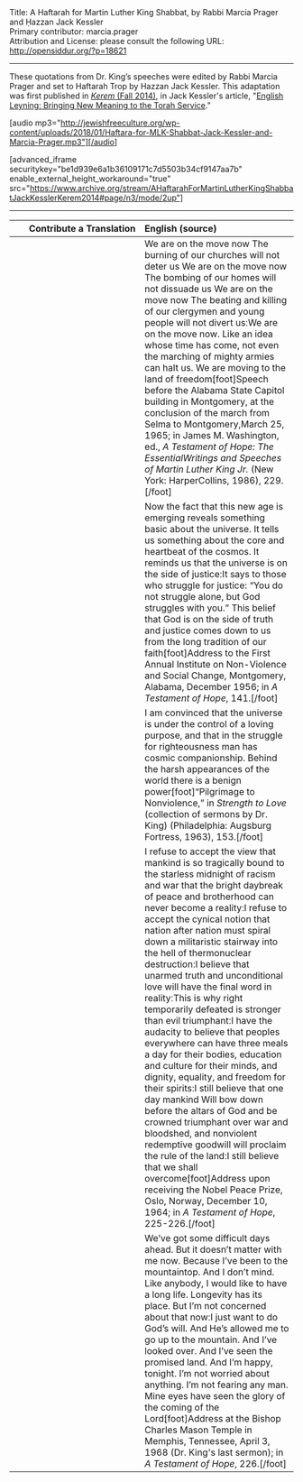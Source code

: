 <html>
<head></head>
<body>
Title: A Haftarah for Martin Luther King Shabbat, by Rabbi Marcia Prager and Ḥazzan Jack Kessler<br />
Primary contributor: marcia.prager<br />
Attribution and License: please consult the following URL: <a href="http://opensiddur.org/?p=18621">http://opensiddur.org/?p=18621</a>
<p />
<hr />

These quotations from Dr. King’s speeches were edited by Rabbi Marcia Prager and set to Haftarah Trop by Hazzan Jack Kessler. This adaptation was first published in <a href="http://kerem.org/final-issue-14/"><em>Kerem</em> (Fall 2014)</a>, in Jack Kessler's article, "<a href="http://kerem.org/wp-content/uploads/2014/12/Kessler-Final-PDF.pdf">English Leyning: Bringing New Meaning to the Torah Service</a>."

[audio mp3="http://jewishfreeculture.org/wp-content/uploads/2018/01/Haftara-for-MLK-Shabbat-Jack-Kessler-and-Marcia-Prager.mp3"][/audio]

[advanced_iframe securitykey="be1d939e6a1b36109171c7d5503b34cf9147aa7b" enable_external_height_workaround="true" src="https://www.archive.org/stream/AHaftarahForMartinLutherKingShabbatJackKesslerKerem2014#page/n3/mode/2up"]

<hr />

<table style="margin-left: auto;margin-right: auto;" class="draggable">
<thead><tr><th id="x" style="text-align: right;">Contribute a Translation</th><th style="text-align: left;">English (source)</th></tr></thead>
<tbody>
<tr>
<td style="vertical-align:top;" width="46%">
<div class="liturgy"><span lang="he">

</span></div></td>

<td style="vertical-align:top;"><div class="english">
We are on the move now
The burning of our churches will not deter us
We are on the move now
The bombing of our homes will not dissuade us
We are on the move now
The beating and killing of our clergymen and young people
will not divert us׃
We are on the move now. Like an idea whose time has come,
not even the marching of mighty armies can halt us.
We are moving to the land of freedom׃[foot]Speech before the Alabama State Capitol building in Montgomery, at the conclusion of the march from Selma to Montgomery,March 25, 1965; in James M. Washington, ed., <em>A Testament of Hope: The EssentialWritings and Speeches of Martin Luther King Jr.</em> (New York: HarperCollins, 1986), 229.[/foot] 
</div></td></tr>


<tr><td style="vertical-align:top;" width="46%">
<div class="liturgy"><span lang="he">

</span></div></td>

<td style="vertical-align:top;"><div class="english">
Now the fact that this new age is emerging
reveals something basic about the universe.
It tells us something about the core and heartbeat of the cosmos.
It reminds us that the universe is on the side of justice׃
It says to those who struggle for justice:
“You do not struggle alone, but God struggles with you.”
This belief that God is on the side of truth and justice
comes down to us from the long tradition of our faith׃[foot]Address to the First Annual Institute on Non-Violence and Social Change,
Montgomery, Alabama, December 1956; in <em>A Testament of Hope</em>, 141.[/foot]
</div></td></tr>


<tr><td style="vertical-align:top;" width="46%">
<div class="liturgy"><span lang="he">

</span></div></td>

<td style="vertical-align:top;"><div class="english">
I am convinced that the universe
is under the control of a loving purpose,
and that in the struggle for righteousness
man has cosmic companionship.
Behind the harsh appearances of the world there is a benign power׃[foot]“Pilgrimage to Nonviolence,” in <em>Strength to Love</em> (collection of sermons by Dr. King) (Philadelphia: Augsburg Fortress, 1963), 153.[/foot]
</div></td></tr>


<tr><td style="vertical-align:top;" width="46%">
<div class="liturgy"><span lang="he">

</span></div></td>

<td style="vertical-align:top;"><div class="english">
I refuse to accept the view
that mankind is so tragically bound
to the starless midnight of racism and war
that the bright daybreak of peace and brotherhood
can never become a reality׃
I refuse to accept the cynical notion
that nation after nation
must spiral down a militaristic stairway
into the hell of thermonuclear destruction׃
I believe that unarmed truth and unconditional love
will have the final word in reality׃
This is why right temporarily defeated
is stronger than evil triumphant׃
I have the audacity to believe
that peoples everywhere
can have three meals a day for their bodies,
education and culture for their minds,
and dignity, equality, and freedom for their spirits׃
I still believe that one day mankind
Will bow down before the altars of God
and be crowned triumphant over war and bloodshed,
and nonviolent redemptive goodwill
will proclaim the rule of the land׃
I still believe that we shall overcome׃[foot]Address upon receiving the Nobel Peace Prize, Oslo, Norway, December 10, 1964; in <em>A
Testament of Hope</em>, 225-226.[/foot]
</div></td></tr>


<tr><td style="vertical-align:top;" width="46%">
<div class="liturgy"><span lang="he">

</span></div></td>

<td style="vertical-align:top;"><div class="english">
We’ve got some difficult days ahead.
But it doesn’t matter with me now.
Because I’ve been to the mountaintop.
And I don’t mind.
Like anybody, I would like to have a long life.
Longevity has its place.
But I’m not concerned about that now׃
I just want to do God’s will.
And He’s allowed me to go up to the mountain.
And I’ve looked over. And I’ve seen the promised land.
And I’m happy, tonight.
I’m not worried about anything. I’m not fearing any man.
Mine eyes have seen the glory of the coming of the Lord<span class="hebrew">׃</span>[foot]Address at the Bishop Charles Mason Temple in Memphis, Tennessee, April 3, 1968 (Dr.
King's last sermon); in <em>A Testament of Hope</em>, 226.[/foot]
</div>
</td></tr></tbody></table>
</body>
</html>